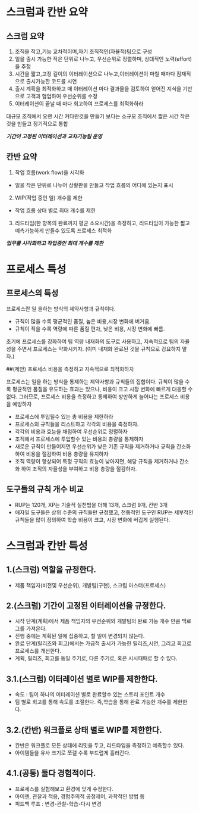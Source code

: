 # 스크럼과 칸반 요약
## 스크럼 요약
1. 조직을 작고,기능 교차적이며,자기 조직적인(자율적)팀으로 구성
2. 일을 출시 가능한 작은 단위로 나누고, 우선순위로 정렬하며, 상대적인 노력(effort)을 추정
3. 시간을 짧고,고정 길이의 이터레이션으로 나누고,이터레이션이 마칠 때마다 잠재적으로 출시가능한 코드를 시연
4. 출시 계획을 최적화하고 매 이터레이션 마다 결과물을 검토하여 얻어진 지식을 기반으로 고객과 협업하여 우선순위를 수정
5. 이터레이션이 끝날 때 마다 회고하여 프로세스를 최적화하라

대규모 조직에서 오랜 시간 커다란것을 만들기 보다는
소규모 조직에서 짧은 시간 작은 것을 만들고 정기적으로 통합

***기간이 고정된 이터레이션과 교차기능팀 운영***

## 칸반 요약
1. 작업 흐름(work flow)을 시각화
- 일을 작은 단위로 나누어 상황판을 만들고 작업 흐름의 어디에 있는지 표시

2. WIP(작업 중인 일) 개수를 제한
- 작업 흐름 상태 별로 최대 개수를 제한

3. 리드타임(한 항목의 완료까지 평균 소요시간)을 측정하고, 리드타임이 가능한 짧고 예측가능하게 만들수 있도록 프로세스 최적화

***업무를 시각화하고 작업중인 최대 개수를 제한***

# 프로세스 특성
## 프로세스의 특성

프로세스란 일 을하는 방식의 제약사항과 규칙이다.
* 규칙이 많을 수록 평균적인 품질, 높은 비용,시장 변화에 버거움.
* 규칙이 적을 수록 역량에 따른 품질 편차, 낮은 비용, 시장 변화에 빠름.

초기에 프로세스를 강화하여 팀 역량 내재화의 도구로 사용하고,
지속적으로 팀의 자율성을 주면서 프로세스는 약화시키자. (이미 내재화 완료된 것을 규칙으로 강요하지 말자.)

##(제안) 프로세스 비용을 측정하고 지속적으로 최적화하자

프로세스는 일을 하는 방식을 통제하는 제약사항과 규칙들의 집합이다.
규칙이 많을 수록 평균적인 품질을 유도하는 효과는 있으나, 비용이 크고 시장 변화에 빠르게 대응할 수 없다.
그러므로, 프로세스 비용을 측정하고 통제하여 방만하게 늘어나는 프로세스 비용을 예방하자

* 프로세스에 투입될수 있는 총 비용을 제한하라
* 프로세스의 규칙들을 리스트하고 각각의 비용을 측정하자.
* 각각의 비용과 효능을 채점하여 우선순위로 정렬하자
* 조직에서 프로세스에 투입할수 있는 비용의 총량을 통제하자
* 새로운 규칙이 만들어지면 우선순위가 낮은 기존 규칙을 제거하거나 규칙을 간소화하여 비용을 절감하여 비용 총량을 유지하자
* 조직 역량이 향상되어 특정 규칙의 효능이 낮아지면, 해당 규칙을 제거하거나 간소화 하여 조직의 자율성을 부여하고 비용 총량을 절감하자.

## 도구들의 규칙 개수 비교
* RUP는 120개, XP는 기술적 실천법을 더해 13개, 스크럼 9개, 칸반 3개
* 애자일 도구들은 상위 수준의 규칙들만 규정했고, 전통적인 도구인 RUP는 세부적인 규칙들을 많이 정의하여 학습 비용이 크고, 시장 변화에 버겁게 실행된다.

# 스크럼과 칸반 특성

## 1.(스크럼) 역할을 규정한다.
- 제품 책임자(비전및 우선순위), 개발팀(구현), 스크럼 마스터(프로세스)

## 2.(스크럼) 기간이 고정된 이터레이션을 규정한다.
- 시작 단계(계획)에서 제픔 책임자의 우선순위와 개발팀의 완료 가능 개수 만큼 백로그를 가져온다. 
- 진행 중에는 계획된 일에 집중하고, 할 일이 변경되지 않는다.
- 완료 단계(릴리즈와 회고)에서는 가급적 출시가 가능한 릴리즈,시연, 그리고 회고로 프로세스를 개선한다.
- 계획, 릴리즈, 회고를 동일 주기로, 다른 주기로, 혹은 시시때때로 할 수 있다.

## 3.1.(스크럼) 이터레이션 별로 WIP를 제한한다. 
- 속도 : 팀이 하나의 이터레이션 별로 완료할수 있는 스토리 포인트 개수
- 팀 별로 회고를 통해 속도를 조절한다. 즉,학습을 통해 완료 가능한 개수를 제한한다.

## 3.2.(칸반) 워크플로 상태 별로 WIP를 제한한다.
- 칸반은 워크플로 모든 상태에 리밋을 두고, 리드타임을 측정하고 예측할수 있다.
- 아이템들을 유사 크기로 쪼갤 수록 부드럽게 흘러간다.

## 4.1.(공통) 둘다 경험적이다.
- 프로세스를 실험해보고 환경에 맞게 수정한다.
- 아이젠, 관찰과 적응, 경험주의적 공정제어, 과학적인 방법 등
- 피드백 루프 : 변경-관찰-학습-다시 변경



